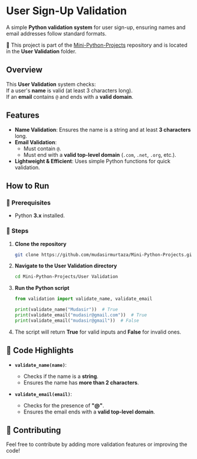 # User Sign-Up Validation  

A simple **Python validation system** for user sign-up, ensuring names and email addresses follow standard formats.  

📁 This project is part of the [Mini-Python-Projects](https://github.com/mudasirmurtaza/Mini-Python-Projects) repository and is located in the **User Validation** folder.  

## Overview  

This **User Validation** system checks:  
If a user's **name** is valid (at least 3 characters long).  
If an **email** contains `@` and ends with a **valid domain**.  

##  Features  

- **Name Validation**: Ensures the name is a string and at least **3 characters** long.  
- **Email Validation**:  
  - Must contain `@`.  
  - Must end with a **valid top-level domain** (`.com`, `.net`, `.org`, etc.).  
- **Lightweight & Efficient**: Uses simple Python functions for quick validation.  

##  How to Run  

### 🔹 Prerequisites  
- Python **3.x** installed.  

### 🔹 Steps  

1. **Clone the repository**  
   ```bash
   git clone https://github.com/mudasirmurtaza/Mini-Python-Projects.git
   ```
2. **Navigate to the User Validation directory**  
   ```bash
   cd Mini-Python-Projects/User Validation
   ```
3. **Run the Python script**  
   ```python
   from validation import validate_name, validate_email

   print(validate_name("Mudasir"))  # True
   print(validate_email("mudasir@gmail.com"))  # True
   print(validate_email("mudasir@gmail"))  # False
   ```
4. The script will return **True** for valid inputs and **False** for invalid ones.  

## 📜 Code Highlights  

- **`validate_name(name)`**:  
  - Checks if the name is a **string**.  
  - Ensures the name has **more than 2 characters**.  

- **`validate_email(email)`**:  
  - Checks for the presence of **"@"**.  
  - Ensures the email ends with a **valid top-level domain**.  

## 🤝 Contributing  

Feel free to contribute by adding more validation features or improving the code!  


